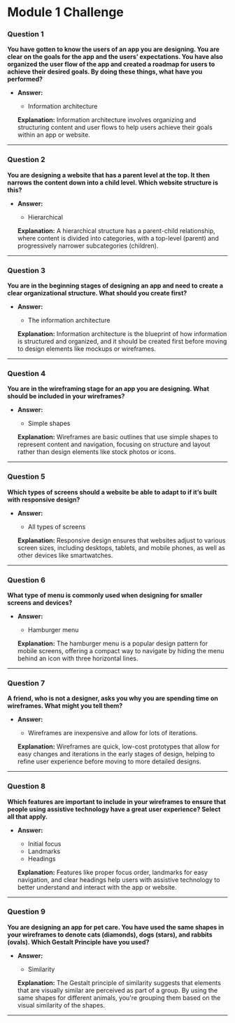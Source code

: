 # Module 1 Challenge

### Question 1  
**You have gotten to know the users of an app you are designing. You are clear on the goals for the app and the users’ expectations. You have also organized the user flow of the app and created a roadmap for users to achieve their desired goals. By doing these things, what have you performed?**

- **Answer:**  
  - Information architecture  

  **Explanation:** Information architecture involves organizing and structuring content and user flows to help users achieve their goals within an app or website.

---

### Question 2  
**You are designing a website that has a parent level at the top. It then narrows the content down into a child level. Which website structure is this?**

- **Answer:**  
  - Hierarchical  

  **Explanation:** A hierarchical structure has a parent-child relationship, where content is divided into categories, with a top-level (parent) and progressively narrower subcategories (children).

---

### Question 3  
**You are in the beginning stages of designing an app and need to create a clear organizational structure. What should you create first?**

- **Answer:**  
  - The information architecture  

  **Explanation:** Information architecture is the blueprint of how information is structured and organized, and it should be created first before moving to design elements like mockups or wireframes.

---

### Question 4  
**You are in the wireframing stage for an app you are designing. What should be included in your wireframes?**

- **Answer:**  
  - Simple shapes  

  **Explanation:** Wireframes are basic outlines that use simple shapes to represent content and navigation, focusing on structure and layout rather than design elements like stock photos or icons.

---

### Question 5  
**Which types of screens should a website be able to adapt to if it’s built with responsive design?**

- **Answer:**  
  - All types of screens  

  **Explanation:** Responsive design ensures that websites adjust to various screen sizes, including desktops, tablets, and mobile phones, as well as other devices like smartwatches.

---

### Question 6  
**What type of menu is commonly used when designing for smaller screens and devices?**

- **Answer:**  
  - Hamburger menu  

  **Explanation:** The hamburger menu is a popular design pattern for mobile screens, offering a compact way to navigate by hiding the menu behind an icon with three horizontal lines.

---

### Question 7  
**A friend, who is not a designer, asks you why you are spending time on wireframes. What might you tell them?**

- **Answer:**  
  - Wireframes are inexpensive and allow for lots of iterations.  

  **Explanation:** Wireframes are quick, low-cost prototypes that allow for easy changes and iterations in the early stages of design, helping to refine user experience before moving to more detailed designs.

---

### Question 8  
**Which features are important to include in your wireframes to ensure that people using assistive technology have a great user experience? Select all that apply.**

- **Answer:**  
  - Initial focus  
  - Landmarks  
  - Headings  

  **Explanation:** Features like proper focus order, landmarks for easy navigation, and clear headings help users with assistive technology to better understand and interact with the app or website.

---

### Question 9  
**You are designing an app for pet care. You have used the same shapes in your wireframes to denote cats (diamonds), dogs (stars), and rabbits (ovals). Which Gestalt Principle have you used?**

- **Answer:**  
  - Similarity  

  **Explanation:** The Gestalt principle of similarity suggests that elements that are visually similar are perceived as part of a group. By using the same shapes for different animals, you're grouping them based on the visual similarity of the shapes.

---

